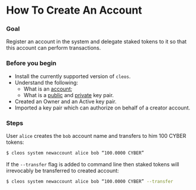 # How To Create An Account

### Goal
Register an account in the system and delegate staked tokens to it so that this account can perform transactions.

### Before you begin
  * Install the currently supported version of `cleos`.
  * Understand the following:
    * What is an [account](https://docs.cyberway.io/users/glossary#account);
    * What is a [public](https://docs.cyberway.io/users/glossary#public-key) and [private](https://docs.cyberway.io/users/glossary#private-key) key pair.
  * Created an Owner and an Active key pair.
  * Imported a key pair which can authorize on behalf of a creator account.

### Steps
User `alice` creates the `bob` account name and transfers to him 100 CYBER tokens:
```sh
$ cleos system newaccount alice bob “100.0000 CYBER”
```

If the `--transfer` flag is added to command line then staked tokens will irrevocably be transferred to created account:
```sh
$ cleos system newaccount alice bob “100.0000 CYBER” --transfer
```
